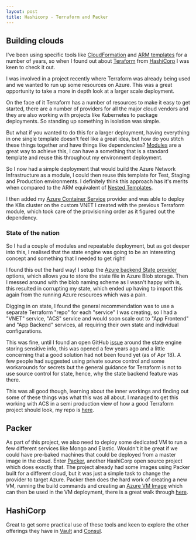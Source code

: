 ```yaml
---
layout: post
title: Hashicorp - Terraform and Packer
---
```


## Building clouds

I've been using specific tools like [CloudFormation](https://aws.amazon.com/cloudformation) and [ARM templates](https://docs.microsoft.com/en-us/azure/azure-resource-manager/resource-group-overview) for a number of years, so when I found out about [Teraform](https://www.terraform.io) from [HashiCorp](https://www.hashicorp.com/) I was keen to check it out.

I was involved in a project recently where Terraform was already being used and we wanted to run up some resources on Azure. This was a great opportunity to take a more in depth look at a larger scale deployment.

On the face of it Terraform has a number of resources to make it easy to get started, there are a number of providers for all the major cloud vendors and they are also working with projects like Kubernetes to package deployments. So standing up something in isolation was simple.

But what if you wanted to do this for a larger deployment, having everything in one single template doesn't feel like a great idea, but how do you stitch these things together and have things like dependencies? [Modules](https://www.terraform.io/docs/modules/index.html) are a great way to achieve this, I can have a something that is a standard template and reuse this throughout my environment deployment.

So I now had a simple deployment that would build the Azure Network Infrastructure as a module, I could then reuse this template for Test, Staging and Production environments. I definitely think this approach has it's merits when compared to the ARM equivalent of [Nested Templates](https://docs.microsoft.com/en-us/azure/azure-resource-manager/resource-group-linked-templates).

I then added my [Azure Container Service](https://docs.microsoft.com/en-us/azure/container-service/kubernetes/container-service-kubernetes-walkthrough) provider and was able to deploy the K8s cluster on the custom VNET I created with the previous Terraform module, which took care of the provisioning order as it figured out the dependency.

### State of the nation

So I had a couple of modules and repeatable deployment, but as got deeper into this, I realised that the state engine was going to be an interesting concept and something that I needed to get right!

I found this out the hard way! I setup the [Azure backend State provider](https://www.terraform.io/docs/backends/types/azurerm.html) options, which allows you to store the state file in Azure Blob storage. Then I messed around with the blob naming scheme as I wasn't happy with is, this resulted in corrupting my state, which ended up having to import this again from the running Azure resources which was a pain.

Digging in on state, I found the general recommendation was to use a separate Terraform "repo" for each "service" I was creating, so I had a "VNET" service, "ACS" service and would soon scale out to "App Frontend" and "App Backend" services, all requiring their own state and individual configurations.

This was fine, until I found an open GitHub [issue](https://github.com/hashicorp/terraform/issues/516) around the state engine storing sensitive info, this was opened a few years ago and a little concerning that a good solution had not been found yet (as of Apr 18). A few people had suggested using private source control and some workarounds for secrets but the general guidance for Terraform is not to use source control for state, hence, why the state backend feature was there.

This was all good though, learning about the inner workings and finding out some of these things was what this was all about. I managed to get this working with ACS in a semi production view of how a good Terraform project should look, my repo is [here](https://github.com/msimpsonnz/tf-azure).

## Packer

As part of this project, we also need to deploy some dedicated VM to run a few different services like Mongo and Elastic. Wouldn't it be great if we could have pre-baked machines that could be deployed from a master image in the cloud. Enter [Packer](https://www.packer.io/intro/index.html), another HashiCorp open source project which does exactly that. The project already had some images using Packer built for a different cloud, but it was just a simple task to change the provider to target Azure.
Packer then does the hard work of creating a new VM, running the build commands and creating an [Azure VM Image](https://docs.microsoft.com/en-us/azure/virtual-machines/windows/cli-ps-findimage) which can then be used in the VM deployment, there is a great walk through [here](https://docs.microsoft.com/en-us/azure/virtual-machines/windows/build-image-with-packer).

## HashiCorp

Great to get some practical use of these tools and keen to explore the other offerings they have in [Vault](https://www.vaultproject.io/) and [Consul](https://www.consul.io/).